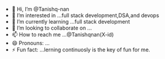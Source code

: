 - 👋 Hi, I’m @Tanishq-nan
- 👀 I’m interested in ...full stack development,DSA,and devops
- 🌱 I’m currently learning ...full stack development
- 💞️ I’m looking to collaborate on ...
- 📫 How to reach me ...@Tanishqnan(X-id)
- 😄 Pronouns: ...
- ⚡ Fun fact: ...lerning continuosly is the key of fun for me.

<!---
Tanishq-nan/Tanishq-nan is a ✨ special ✨ repository because its `README.md` (this file) appears on your GitHub profile.
You can click the Preview link to take a look at your changes.
--->
